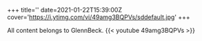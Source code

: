 +++
title=''
date=2021-01-22T15:39:00Z
cover='https://i.ytimg.com/vi/49amg3BQPVs/sddefault.jpg'
+++

All content belongs to GlennBeck.
{{< youtube 49amg3BQPVs >}}
